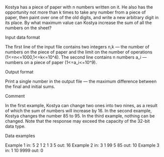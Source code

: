 Kostya has a piece of paper with n numbers written on it. He also has the opportunity not more than k times to take any number from a piece of paper, then paint over one of the old digits, and write a new arbitrary digit in its place.
By what maximum value can Kostya increase the sum of all the numbers on the sheet?

Input data format

The first line of the input file contains two integers n,k — the number of numbers on the piece of paper and the limit on the number of operations (1<=n<=1000,1<=k<=10^4).
The second line contains n numbers a_i — numbers on a piece of paper (1<=a_i<=10^9).

Output format

Print a single number in the output file — the maximum difference between the final and initial sums.

Comment

In the first example, Kostya can change two ones into two nines, as a result of which the sum of numbers will increase by 16.
In the second example, Kostya changes the number 85 to 95.
In the third example, nothing can be changed.
Note that the response may exceed the capacity of the 32-bit data type.

Data examples

Example 1
in:
5 2
1 2 1 3 5
out:
16
Example 2
in:
3 1
99 5 85
out:
10
Example 3
in:
1 10
9999
out:
0